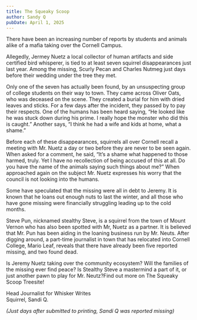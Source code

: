 ```yaml
---
title: The Squeaky Scoop
author: Sandy Q
pubDate: April 1, 2025
---
```


There have been an increasing number of reports by students and animals alike of a mafia taking over the Cornell Campus. 

Allegedly, Jermey Nuetz a local collector of human artifacts and side certified bird whisperer, is tied to at least seven squirrel disappearances just last year. Among the missing, Scurly Pecan and Charles Nutmeg just days before their wedding under the tree they met. 

Only one of the seven has actually been found, by an unsuspecting group of college students on their way to town. They came across Oliver Oats, who was deceased on the scene. They created a burial for him with dried leaves and sticks. For a few days after the incident, they passed by to pay their respects. One of the humans has been heard saying, “He looked like he was stuck down during his prime. I really hope the monster who did this is caught.” Another says, “I think he had a wife and kids at home, what a shame.”

Before each of these disappearances, squirrels all over Cornell recall a meeting with Mr. Nuetz a day or two before they are never to be seen again. When asked for a comment, he said, “It’s a shame what happened to those harmed, truly. Yet I have no recollection of being accused of this at all. Do you have the name of the animals saying such things about me?” When approached again on the subject Mr. Nuetz expresses his worry that the council is not looking into the humans. 

Some have speculated that the missing were all in debt to Jeremy. It is known that he loans out enough nuts to last the winter, and all those who have gone missing were financially struggling leading up to the cold months. 

Steve Pun, nicknamed stealthy Steve, is a squirrel from the town of Mount Vernon who has also been spotted with Mr, Nuetz as a partner. It is believed that Mr. Pun has been aiding in the loaning business run by Mr. Neuts. After digging around, a part-time journalist in town that has relocated into Cornell College, Mario Leaf, reveals that there have already been five reported missing, and two found dead. 

Is Jeremy Nuetz taking over the community ecosystem? Will the families of the missing ever find peace? Is Stealthy Steve a mastermind a part of it, or just another pawn to play for Mr. Neutz?Find out more on The Squeaky Scoop Treesite!

<div>
<span>Head Journalist for Whisker Writes</span>
<br>
<span>Squirrel, Sandi Q.</span>
</div>

*(Just days after submitted to printing, Sandi Q was reported missing)*
